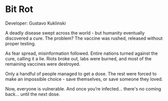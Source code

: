 # Bit Rot
Developer: Gustavo Kuklinski

A deadly disease swept across the world - but humanity eventually discovered a cure.
The problem? The vaccine was rushed, released without proper testing.

As fear spread, misinformation followed. Entire nations turned against the cure, calling it a lie.
Riots broke out, labs were burned, and most of the remaining vaccines were destroyed.

Only a handful of people managed to get a dose. 
The rest were forced to make an impossible choice - save themselves, or save someone they loved.

Now, everyone is vulnerable.
And once you’re infected... there's no coming back... until the next dose.